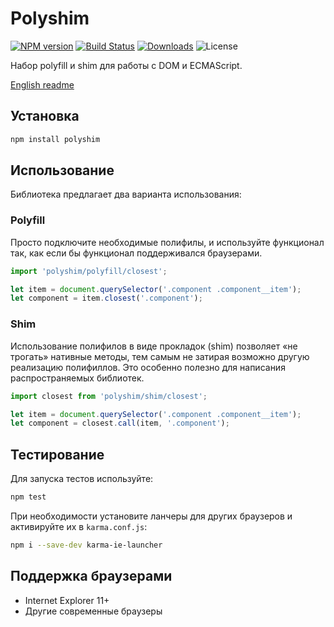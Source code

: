 # Polyshim

[![NPM version](http://img.shields.io/npm/v/polyshim.svg?style=flat)](https://www.npmjs.org/package/polyshim)
[![Build Status](https://img.shields.io/travis/paulzi/polyshim/master.svg)](https://travis-ci.org/paulzi/polyshim)
[![Downloads](https://img.shields.io/npm/dt/polyshim.svg)](https://www.npmjs.org/package/polyshim)
![License](https://img.shields.io/npm/l/express.svg)

Набор polyfill и shim для работы с DOM и ECMAScript.

[English readme](https://github.com/paulzi/polyshim/)

## Установка

```sh
npm install polyshim
```

## Использование

Библиотека предлагает два варианта использования:

### Polyfill

Просто подключите необходимые полифилы, и используйте функционал так, как если бы функционал поддерживался браузерами.

```javascript
import 'polyshim/polyfill/closest';

let item = document.querySelector('.component .component__item');
let component = item.closest('.component');
```

### Shim

Использование полифилов в виде прокладок (shim) позволяет «не трогать» нативные методы, тем самым не затирая возможно другую реализацию полифиллов. Это особенно полезно для написания распространяемых библиотек.

```javascript
import closest from 'polyshim/shim/closest';

let item = document.querySelector('.component .component__item');
let component = closest.call(item, '.component');
```

## Тестирование

Для запуска тестов используйте:

```sh
npm test
```

При необходимости установите ланчеры для других браузеров и активируйте их в `karma.conf.js`:

```sh
npm i --save-dev karma-ie-launcher
```

## Поддержка браузерами

- Internet Explorer 11+
- Другие современные браузеры
